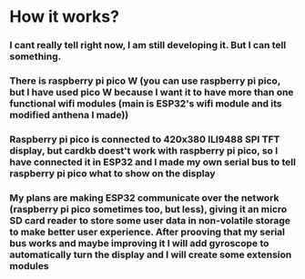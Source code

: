 # How it works?
### I cant really tell right now, I am still developing it. But I can tell something.
### There is raspberry pi pico W (you can use raspberry pi pico, but I have used pico W because I want it to have more than one functional wifi modules (main is ESP32's wifi module and its modified anthena I made))
### Raspberry pi pico is connected to 420x380 ILI9488 SPI TFT display, but cardkb doest't work with raspberry pi pico, so I have connected it in ESP32 and I made my own serial bus to tell raspberry pi pico what to show on the display
### My plans are making ESP32 communicate over the network (raspberry pi pico sometimes too, but less), giving it an micro SD card reader to store some user data in non-volatile storage to make better user experience. After prooving that my serial bus works and maybe improving it I will add gyroscope to automatically turn the display and I will create some extension modules
